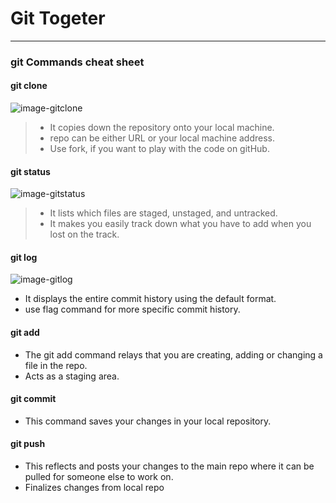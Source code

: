# Git Togeter

---

### git Commands cheat sheet

#### git clone <repo>
![image-gitclone](https://d1jnx9ba8s6j9r.cloudfront.net/blog/wp-content/uploads/2018/07/4-4.png)
>* It copies down the repository onto your local machine.
>* repo can be either URL or your local machine address.
>* Use fork, if you want to play with the code on gitHub. 

#### git status
![image-gitstatus](https://d1jnx9ba8s6j9r.cloudfront.net/blog/wp-content/uploads/2018/07/15-1.png)
>* It lists which files are staged, unstaged, and untracked.
>* It makes you easily track down what you have to add when you lost on the track. 

#### git log
![image-gitlog](https://d1jnx9ba8s6j9r.cloudfront.net/blog/wp-content/uploads/2018/07/18.png)
* It displays the entire commit history using the default format. 
* use flag command for more specific commit history.


#### git add 
* The git add command relays that you are creating, adding or changing a file in the repo.
* Acts as a staging area.

#### git commit
* This command saves your changes in your local repository.

#### git push
* This reflects and posts your changes to the main repo where it can be pulled for someone else to work on.
* Finalizes changes from local repo